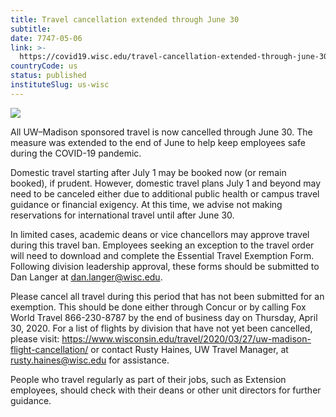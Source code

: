 ```yaml
---
title: Travel cancellation extended through June 30
subtitle: 
date: 7747-05-06
link: >-
  https://covid19.wisc.edu/travel-cancellation-extended-through-june-30/
countryCode: us
status: published
instituteSlug: us-wisc
---
```

![](https://covid19.wisc.edu/content/themes/covid19-theme/dist/images/EOC-covid-update-03.png)

All UW–Madison sponsored travel is now cancelled through June 30. The measure was extended to the end of June to help keep employees safe during the COVID-19 pandemic.

Domestic travel starting after July 1 may be booked now (or remain booked), if prudent. However, domestic travel plans July 1 and beyond may need to be canceled either due to additional public health or campus travel guidance or financial exigency. At this time, we advise not making reservations for international travel until after June 30.

In limited cases, academic deans or vice chancellors may approve travel during this travel ban. Employees seeking an exception to the travel order will need to download and complete the Essential Travel Exemption Form. Following division leadership approval, these forms should be submitted to Dan Langer at dan.langer@wisc.edu.

Please cancel all travel during this period that has not been submitted for an exemption. This should be done either through Concur or by calling Fox World Travel 866-230-8787 by the end of business day on Thursday, April 30, 2020. For a list of flights by division that have not yet been cancelled, please visit: https://www.wisconsin.edu/travel/2020/03/27/uw-madison-flight-cancellation/ or contact Rusty Haines, UW Travel Manager, at rusty.haines@wisc.edu for assistance.

People who travel regularly as part of their jobs, such as Extension employees, should check with their deans or other unit directors for further guidance.